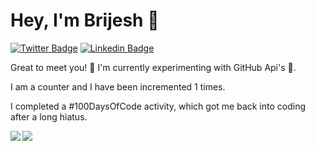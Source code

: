 # Hey, I'm Brijesh 👋

[![Twitter Badge](https://img.shields.io/badge/-@akbrijesh-1ca0f1?style=flat-square&labelColor=1ca0f1&logo=twitter&logoColor=white&link=https://twitter.com/akbrijesh)](https://twitter.com/akbrijesh) 
[![Linkedin Badge](https://img.shields.io/badge/-akbrijesh-blue?style=flat-square&logo=Linkedin&logoColor=white&link=https://www.linkedin.com/in/akbrijesh/)](https://www.linkedin.com/in/akbrijesh/)

Great to meet you! 🔭 I'm currently experimenting with GitHub Api's 🦖.

I am a counter and I have been incremented <!--counter-->1<!--/counter--> times.

I completed a #100DaysOfCode activity, which got me back into coding after a long hiatus.

<a href="https://github.com/ammanath/github-readme-stats">
  <img align="left" src="https://github-readme-stats.vercel.app/api?username=ammanath&show_icons=true&theme=tokyonight" />
</a>
<a href="https://github.com/ammanath/convoychat">
  <img align="left" src="https://github-readme-stats.vercel.app/api/top-langs/?username=ammanath&show_icons=true&theme=tokyonight&layout=compact" />
</a>

<!--
**ammanath/ammanath** is a ✨ _special_ ✨ repository because its `README.md` (this file) appears on your GitHub profile.

Credits:
Stats : https://github.com/anuraghazra/github-readme-stats

-->


